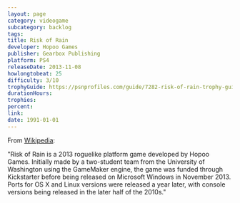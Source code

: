 ```yaml
---
layout: page
category: videogame
subcategory: backlog
tags:
title: Risk of Rain
developer: Hopoo Games
publisher: Gearbox Publishing
platform: PS4
releaseDate: 2013-11-08
howlongtobeat: 25
difficulty: 3/10
trophyGuide: https://psnprofiles.com/guide/7282-risk-of-rain-trophy-guide
durationHours:
trophies:
percent:
link:
date: 1991-01-01
---
```


From [Wikipedia](https://en.wikipedia.org/wiki/Risk_of_Rain):

"Risk of Rain is a 2013 roguelike platform game developed by Hopoo Games. Initially made by a two-student team from the University of Washington using the GameMaker engine, the game was funded through Kickstarter before being released on Microsoft Windows in November 2013. Ports for OS X and Linux versions were released a year later, with console versions being released in the later half of the 2010s."
